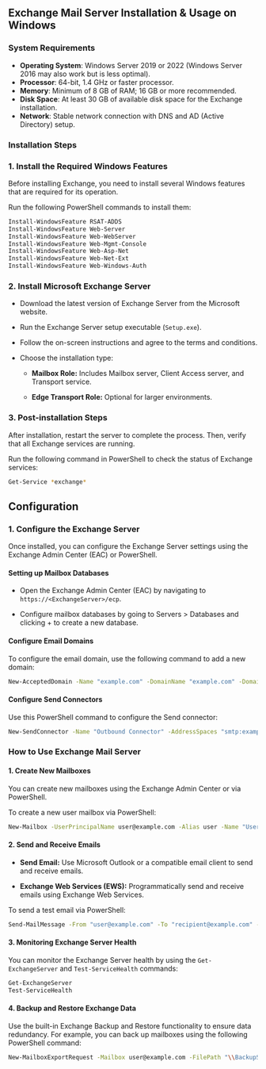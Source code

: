 ## Exchange Mail Server Installation & Usage on Windows

### **System Requirements**

- **Operating System**: Windows Server 2019 or 2022 (Windows Server 2016 may also work but is less optimal).
- **Processor**: 64-bit, 1.4 GHz or faster processor.
- **Memory**: Minimum of 8 GB of RAM; 16 GB or more recommended.
- **Disk Space**: At least 30 GB of available disk space for the Exchange installation.
- **Network**: Stable network connection with DNS and AD (Active Directory) setup.



### **Installation Steps**

### **1. Install the Required Windows Features**
Before installing Exchange, you need to install several Windows features that are required for its operation.

Run the following PowerShell commands to install them:

```powershell
Install-WindowsFeature RSAT-ADDS
Install-WindowsFeature Web-Server
Install-WindowsFeature Web-WebServer
Install-WindowsFeature Web-Mgmt-Console
Install-WindowsFeature Web-Asp-Net
Install-WindowsFeature Web-Net-Ext
Install-WindowsFeature Web-Windows-Auth
```

### **2. Install Microsoft Exchange Server**

- Download the latest version of Exchange Server from the Microsoft website.
- Run the Exchange Server setup executable (`Setup.exe`).
- Follow the on-screen instructions and agree to the terms and conditions.
- Choose the installation type:

    - **Mailbox Role:** Includes Mailbox server, Client Access server, and Transport service.

    - **Edge Transport Role:** Optional for larger environments.

### **3. Post-installation Steps**
After installation, restart the server to complete the process. Then, verify that all Exchange services are running.

Run the following command in PowerShell to check the status of Exchange services:
```sh
Get-Service *exchange*
```


## **Configuration**

### **1. Configure the Exchange Server**
Once installed, you can configure the Exchange Server settings using the Exchange Admin Center (EAC) or PowerShell.

#### Setting up Mailbox Databases

- Open the Exchange Admin Center (EAC) by navigating to `https://<ExchangeServer>/ecp`.

- Configure mailbox databases by going to Servers > Databases and clicking + to create a new database.


#### Configure Email Domains
To configure the email domain, use the following command to add a new domain:

```sh
New-AcceptedDomain -Name "example.com" -DomainName "example.com" -DomainType Authoritative
```

#### Configure Send Connectors
Use this PowerShell command to configure the Send connector:

```sh
New-SendConnector -Name "Outbound Connector" -AddressSpaces "smtp:example.com" -SourceTransportServers "ExchangeServer1"
```


### **How to Use Exchange Mail Server**

#### **1. Create New Mailboxes**
You can create new mailboxes using the Exchange Admin Center or via PowerShell.

To create a new user mailbox via PowerShell:
```sh
New-Mailbox -UserPrincipalName user@example.com -Alias user -Name "User Name" -FirstName "User" -LastName "Name" -Database "Mailbox Database 1"
```

#### **2. Send and Receive Emails**
- **Send Email:** Use Microsoft Outlook or a compatible email client to send and receive emails.

- **Exchange Web Services (EWS):** Programmatically send and receive emails using Exchange Web Services.

To send a test email via PowerShell:
```sh
Send-MailMessage -From "user@example.com" -To "recipient@example.com" -Subject "Test Email" -Body "This is a test email" -SmtpServer "exchange.example.com"
```

#### **3. Monitoring Exchange Server Health**
You can monitor the Exchange Server health by using the `Get-ExchangeServer` and `Test-ServiceHealth` commands:
```sh
Get-ExchangeServer
Test-ServiceHealth
```

#### **4. Backup and Restore Exchange Data**
Use the built-in Exchange Backup and Restore functionality to ensure data redundancy. For example, you can back up mailboxes using the following PowerShell command:
```sh
New-MailboxExportRequest -Mailbox user@example.com -FilePath "\\BackupServer\MailboxBackups\user.pst"
```

